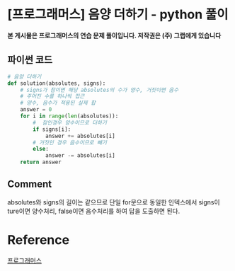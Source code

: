
# [프로그래머스] 음양 더하기 - python 풀이

**본 게시물은 프로그래머스의 연습 문제 풀이입니다. 저작권은 (주) 그랩에게 있습니다**

## 파이썬 코드

```python
# 음양 더하기
def solution(absolutes, signs):
    # signs가 참이면 해당 absolutes의 수가 양수, 거짓이면 음수
    # 주어진 수를 하나씩 접근
    # 양수, 음수가 적용된 실제 합
    answer = 0
    for i in range(len(absolutes)):
        #  참인경우 양수이므로 더하기
        if signs[i]:
            answer += absolutes[i]
        # 거짓인 경우 음수이므로 빼기
        else:
            answer -= absolutes[i]
    return answer
```



## Comment

absolutes와 signs의 길이는 같으므로 단일 for문으로 동일한 인덱스에서 signs이 ture이면 양수처리, false이면 음수처리를 하여 답을 도출하면 된다.

# Reference

[프로그래머스](https://programmers.co.kr)

